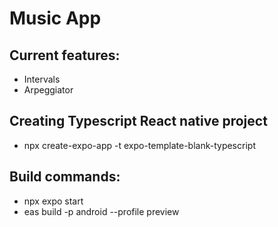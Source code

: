 # Music App

## Current features:
- Intervals
- Arpeggiator

## Creating Typescript React native project
- npx create-expo-app -t expo-template-blank-typescript

## Build commands: 
- npx expo start
- eas build -p android --profile preview